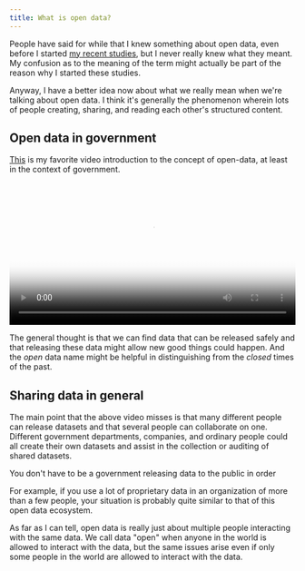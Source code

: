 ```yaml
---
title: What is open data?
---
```

People have said for while that I knew something about open data,
even before I started [my recent studies](/open-data), but I never
really knew what they meant. My confusion as to the meaning of the
term might actually be part of the reason why I started these
studies.

Anyway, I have a better idea now about what we really mean when
we're talking about open data. I think it's generally the phenomenon
wherein lots of people creating, sharing, and reading each other's
structured content.

## Open data in government
[This](/!/open-data-in-plain-english/) is my favorite video introduction
to the concept of open-data, at least in the context of government.

<video poster="/!/open-data-in-plain-english/screenshot.png" src="/!/open-data-in-plain-english/open-data-in-plain-english.webm" controls width="100%"></video>

The general thought is that we can find data that can be released safely
and that releasing these data might allow new good things could happen.
And the *open* data name might be helpful in distinguishing from the
*closed* times of the past.

## Sharing data in general
The main point that the above video misses is that many different people
can release datasets and that several people can collaborate on one.
Different government departments, companies, and ordinary people could
all create their own datasets and assist in the collection or auditing
of shared datasets.

You don't have to be a government releasing data to the public in order

For example, if you use a lot of proprietary data
in an organization of more than a few people, your situation is
probably quite similar to that of this open data ecosystem.

As far as I can tell, open data is really just about multiple people
interacting with the same data. We call data "open" when anyone in the
world is allowed to interact with the data, but the same issues arise
even if only some people in the world are allowed to interact with the data.
